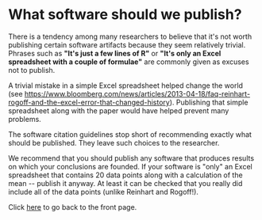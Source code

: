 # What software should we publish?

There is a tendency among many researchers to believe that it's not worth publishing certain software artifacts because they seem relatively trivial. Phrases such as **"It's just a few lines of R"** or **"It's only an Excel spreadsheet with a couple of formulae"** are commonly given as excuses not to publish.

A trivial mistake in a simple Excel spreadsheet helped change the world (see https://www.bloomberg.com/news/articles/2013-04-18/faq-reinhart-rogoff-and-the-excel-error-that-changed-history). Publishing that simple spreadsheet along with the paper would have helped prevent many problems.

The software citation guidelines stop short of recommending exactly what should be published. They leave such choices to the researcher.

We recommend that you should publish any software that produces results on which your conclusions are founded. If your software is "only" an Excel spreadsheet that contains 20 data points along with a calculation of the mean -- publish it anyway. At least it can be checked that you really did include all of the data points (unlike Reinhart and Rogoff!).

Click [here](README.md) to go back to the front page.

